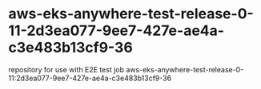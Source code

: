 # aws-eks-anywhere-test-release-0-11-2d3ea077-9ee7-427e-ae4a-c3e483b13cf9-36
repository for use with E2E test job aws-eks-anywhere-test-release-0-11:2d3ea077-9ee7-427e-ae4a-c3e483b13cf9-36
